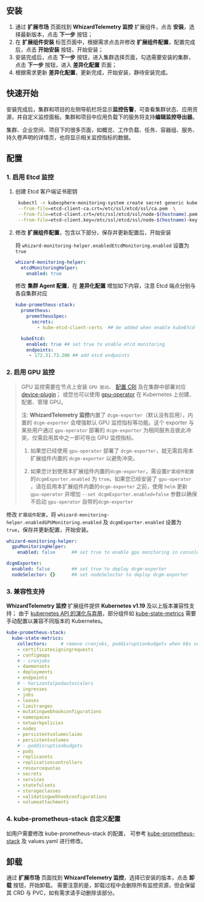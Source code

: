 ## 安装

1. 通过 **扩展市场** 页面找到 **WhizardTelemetry 监控** 扩展组件，点击 **安装**，选择最新版本，点击 **下一步** 按钮；
2. 在 **扩展组件安装** 标签页面中，根据需求点击并修改 **扩展组件配置**，配置完成后，点击 **开始安装** 按钮，开始安装；
3. 安装完成后，点击 **下一步** 按钮，进入集群选择页面，勾选需要安装的集群，点击 **下一步** 按钮，进入 **差异化配置** 页面；
4. 根据需求更新 **差异化配置**，更新完成，开始安装，静待安装完成。

## 快速开始

安装完成后，集群和项目的左侧导航栏将显示**监控告警**，可查看集群状态、应用资源，并自定义监控面板。集群和项目中应用负载下的服务将支持**编辑监控导出器**。

集群、企业空间、项目下的很多页面，如概览、工作负载、任务、容器组、服务、持久卷声明的详情页，也将显示相关监控指标的数据。


## 配置

### 1. 启用 Etcd 监控

1. 创建 Etcd 客户端证书密钥

   ```sh
    kubectl -n kubesphere-monitoring-system create secret generic kube-etcd-client-certs  \
    --from-file=etcd-client-ca.crt=/etc/ssl/etcd/ssl/ca.pem  \
    --from-file=etcd-client.crt=/etc/ssl/etcd/ssl/node-$(hostname).pem  \
    --from-file=etcd-client.key=/etc/ssl/etcd/ssl/node-$(hostname)-key.pem
    ```

2. 修改 **扩展组件配置**，包含以下部分，保存并更新配置后，开始安装

    将 `whizard-monitoring-helper.enabledEtcdMonitoring.enabled` 设置为 `true`

    ```yaml
    whizard-monitoring-helper:
      etcdMonitoringHelper:
        enabled: true
    ```

    修改 **集群 Agent 配置**，在 **差异化配置** 增加如下内容，注意 Etcd 端点分别与各自集群对应

    ```yaml
    kube-prometheus-stack:
      prometheus:
        prometheusSpec:
          secrets:
            - kube-etcd-client-certs  ## be added when enable kubeEtcd servicemonitor with tls config

      kubeEtcd:
        enabled: true ## set true to enable etcd monitoring
        endpoints: 
         - 172.31.73.206 ## add etcd endpoints
    ```

### 2. 启用 GPU 监控

> GPU 监控需要在节点上安装 `GPU 驱动`、 [配置 CRI](https://docs.nvidia.com/datacenter/cloud-native/container-toolkit/latest/install-guide.html) 及在集群中部署对应 [device-plugin](https://kubernetes.io/docs/concepts/extend-kubernetes/compute-storage-net/device-plugins/#examples)； 或您也可以使用 [gpu-operator](https://github.com/NVIDIA/gpu-operator) 在 Kubernetes 上创建、配置、管理 GPU。
>
> 注: **WhizardTelemetry 监控**内置了 `dcgm-exporter`（默认没有启用），内置的 `dcgm-exporter` 会增强默认 GPU 监控指标等功能。这个 exporter 与某些用户通过 `gpu-operator` 部署的 `dcgm-exporter` 为相同服务且彼此冲突，仅需启用其中之一即可导出 GPU 监控指标。
>
> 1. 如果您已经使用 `gpu-operator` 部署了 `dcgm-exporter`，就无需启用本扩展组件内置的 `dcgm-exporter` 以避免冲突。
>
> 2. 如果您计划使用本扩展组件内置的`dcgm-exporter`，需设置`扩展组件配置`的`dcgmExporter.enabled` 为 `true`。如果您已经安装了 `gpu-operator` ，请在启用本扩展组件内置的`dcgm-exporter` 之前，使用 `helm` 更新 `gpu-operator` 并增加 `--set dcgmExporter.enabled=false` 参数以确保不启动 `gpu-operator` 自带的`dcgm-exporter`

修改 `扩展组件配置`，将 `whizard-monitoring-helper.enabledGPUMonitoring.enabled` 及 `dcgmExporter.enabled` 设置为 `true`，保存并更新配置，开始安装。

```yaml
whizard-monitoring-helper:
  gpuMonitoringHelper:
    enabled: false      ## set true to enable gpu monitoring in console

dcgmExporter:
  enabled: false        ## set true to deploy dcgm-exporter
  nodeSelector: {}      ## set nodeSelector to deploy dcgm-exporter
```

### 3. 兼容性支持

**WhizardTelemetry 监控** 扩展组件提供 **Kubernetes v1.19** 及以上版本兼容性支持； 由于 [kubernetes API 的演化与弃用](https://kubernetes.io/zh-cn/docs/reference/using-api/deprecation-guide/)，部分组件如 [kube-state-metrics](https://github.com/kubernetes/kube-state-metrics?tab=readme-ov-file#compatibility-matrix) 需要手动配置以兼容不同版本的 Kubernetes。

```yaml
kube-prometheus-stack:
  kube-state-metrics:
    collectors:     # remove cronjobs, poddisruptionbudgets when k8s version < 1.21, remove horizontalpodautoscalers when k8s version < 1.23
    - certificatesigningrequests
    - configmaps
    # - cronjobs
    - daemonsets
    - deployments
    - endpoints
    # - horizontalpodautoscalers
    - ingresses
    - jobs
    - leases
    - limitranges
    - mutatingwebhookconfigurations
    - namespaces
    - networkpolicies
    - nodes
    - persistentvolumeclaims
    - persistentvolumes
    # - poddisruptionbudgets
    - pods
    - replicasets
    - replicationcontrollers
    - resourcequotas
    - secrets
    - services
    - statefulsets
    - storageclasses
    - validatingwebhookconfigurations
    - volumeattachments
```

### 4. kube-prometheus-stack 自定义配置

如用户需要修改 kube-prometheus-stack 的配置， 可参考 [kube-prometheus-stack](https://github.com/prometheus-community/helm-charts/tree/main/charts/kube-prometheus-stack) 及 values.yaml 进行修改。

## 卸载

通过 **扩展市场** 页面找到 **WhizardTelemetry 监控**，选择已安装的版本，点击 **卸载** 按钮，开始卸载。 需要注意的是，卸载过程中会删除所有监控资源，但会保留其 CRD 与 PVC，如有需求请手动删除该部分。
